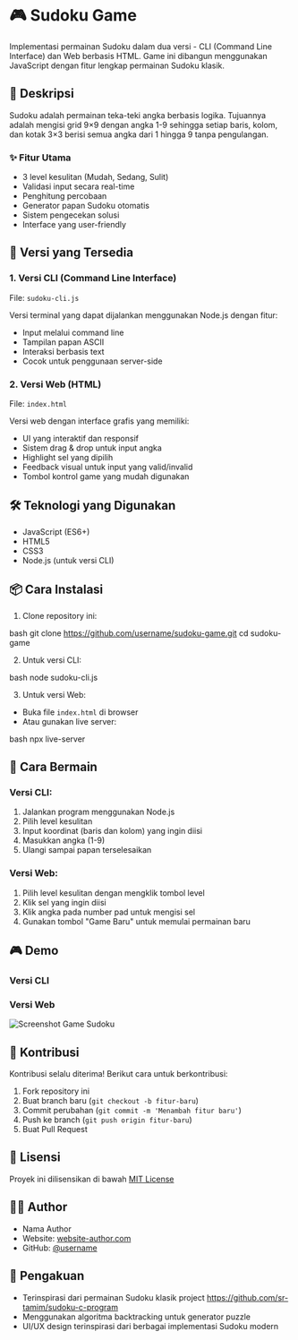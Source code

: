 # 🎮 Sudoku Game

Implementasi permainan Sudoku dalam dua versi - CLI (Command Line Interface) dan Web berbasis HTML. Game ini dibangun menggunakan JavaScript dengan fitur lengkap permainan Sudoku klasik.

## 📝 Deskripsi

Sudoku adalah permainan teka-teki angka berbasis logika. Tujuannya adalah mengisi grid 9×9 dengan angka 1-9 sehingga setiap baris, kolom, dan kotak 3×3 berisi semua angka dari 1 hingga 9 tanpa pengulangan.

### ✨ Fitur Utama

- 3 level kesulitan (Mudah, Sedang, Sulit)
- Validasi input secara real-time
- Penghitung percobaan
- Generator papan Sudoku otomatis
- Sistem pengecekan solusi
- Interface yang user-friendly

## 🚀 Versi yang Tersedia

### 1. Versi CLI (Command Line Interface)
File: `sudoku-cli.js`

Versi terminal yang dapat dijalankan menggunakan Node.js dengan fitur:
- Input melalui command line
- Tampilan papan ASCII
- Interaksi berbasis text
- Cocok untuk penggunaan server-side

### 2. Versi Web (HTML)
File: `index.html`

Versi web dengan interface grafis yang memiliki:
- UI yang interaktif dan responsif
- Sistem drag & drop untuk input angka
- Highlight sel yang dipilih
- Feedback visual untuk input yang valid/invalid
- Tombol kontrol game yang mudah digunakan

## 🛠️ Teknologi yang Digunakan

- JavaScript (ES6+)
- HTML5
- CSS3
- Node.js (untuk versi CLI)

## 📦 Cara Instalasi

1. Clone repository ini: 

bash
git clone https://github.com/username/sudoku-game.git
cd sudoku-game

2. Untuk versi CLI:

bash
node sudoku-cli.js

3. Untuk versi Web:
- Buka file `index.html` di browser
- Atau gunakan live server:

bash
npx live-server


## 🎯 Cara Bermain

### Versi CLI:
1. Jalankan program menggunakan Node.js
2. Pilih level kesulitan
3. Input koordinat (baris dan kolom) yang ingin diisi
4. Masukkan angka (1-9)
5. Ulangi sampai papan terselesaikan

### Versi Web:
1. Pilih level kesulitan dengan mengklik tombol level
2. Klik sel yang ingin diisi
3. Klik angka pada number pad untuk mengisi sel
4. Gunakan tombol "Game Baru" untuk memulai permainan baru

## 🎮 Demo

### Versi CLI


### Versi Web
![Screenshot Game Sudoku](path/to/screenshot.png)

## 🤝 Kontribusi

Kontribusi selalu diterima! Berikut cara untuk berkontribusi:

1. Fork repository ini
2. Buat branch baru (`git checkout -b fitur-baru`)
3. Commit perubahan (`git commit -m 'Menambah fitur baru'`)
4. Push ke branch (`git push origin fitur-baru`)
5. Buat Pull Request

## 📄 Lisensi

Proyek ini dilisensikan di bawah [MIT License](LICENSE)

## 👨‍💻 Author

- Nama Author
- Website: [website-author.com](https://website-author.com)
- GitHub: [@username](https://github.com/username)

## 🙏 Pengakuan

- Terinspirasi dari permainan Sudoku klasik project https://github.com/sr-tamim/sudoku-c-program
- Menggunakan algoritma backtracking untuk generator puzzle
- UI/UX design terinspirasi dari berbagai implementasi Sudoku modern
